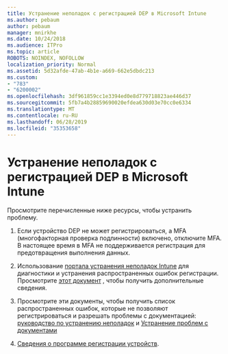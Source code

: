 ```yaml
---
title: Устранение неполадок с регистрацией DEP в Microsoft Intune
ms.author: pebaum
author: pebaum
manager: mnirkhe
ms.date: 10/24/2018
ms.audience: ITPro
ms.topic: article
ROBOTS: NOINDEX, NOFOLLOW
localization_priority: Normal
ms.assetid: 5d32afde-47ab-4b1e-a669-662e5dbdc213
ms.custom:
- "783"
- "6200002"
ms.openlocfilehash: 3df961859cc1e3394ed0e8d779718823ae446d37
ms.sourcegitcommit: 5fb7a4b28859690020efdea630d03e70cc0e6334
ms.translationtype: MT
ms.contentlocale: ru-RU
ms.lasthandoff: 06/28/2019
ms.locfileid: "35353658"
---
```

# <a name="troubleshoot-issues-with-dep-enrollment-in-microsoft-intune"></a>Устранение неполадок с регистрацией DEP в Microsoft Intune

Просмотрите перечисленные ниже ресурсы, чтобы устранить проблему.
  
1. Если устройство DEP не может регистрироваться, а MFA (многофакторная проверка подлинности) включено, отключите MFA. В настоящее время в MFA не поддерживается регистрация для предотвращения выполнения данных.

2. Использование [портала устранения неполадок Intune](https://devicemanagement.microsoft.com/#blade/Microsoft_Intune_DeviceSettings/TroubleshootBlade) для диагностики и устранения распространенных ошибок регистрации. Просмотрите [этот документ](https://docs.microsoft.com/intune/help-desk-operators) , чтобы получить дополнительные сведения.

3. Просмотрите эти документы, чтобы получить список распространенных ошибок, которые не позволяют регистрироваться и разрешать проблемы с документацией: [руководство по устранению неполадок](https://support.microsoft.com/help/4039809/troubleshooting-ios-device-enrollment-in-intune) и [Устранение проблем с документами](https://docs.microsoft.com/intune-classic/troubleshoot/troubleshoot-device-enrollment-in-intune)

4. [Сведения о программе регистрации устройств](https://docs.microsoft.com/intune/device-enrollment-program-enroll-ios).
